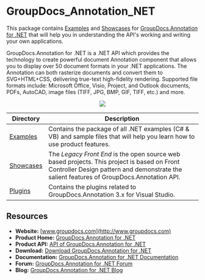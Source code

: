 # GroupDocs_Annotation_NET

This package contains [Examples](https://github.com/groupdocsAnnotation/GroupDocs_Annotation_NET/tree/master/Examples) and  [Showcases](https://github.com/groupdocsAnnotation/GroupDocs_Annotation_NET/tree/master/Showcases) for [GroupDocs.Annotation for .NET](http://groupdocs.com/dot-net/document-Annotation-library) that will help you in understanding the API's working and writing your own applications.

GroupDocs.Annotation for .NET is a .NET API which provides the technology to create powerful document Annotation component that allows you to display over 50 document formats in your .NET applications. The Annotation can both rasterize documents and convert them to SVG+HTML+CSS, delivering true-text high-fidelity rendering. Supported file formats include: Microsoft Office, Visio, Project, and Outlook documents, PDFs, AutoCAD, image files (TIFF, JPG, BMP, GIF, TIFF, etc.) and more.

<p align="center">

  <a title="Download complete GroupDocs.Annotation for .NET source code" href="https://github.com/groupdocsAnnotation/GroupDocs_Annotation_NET/archive/master.zip">
	<img src="https://raw.github.com/AsposeExamples/java-examples-dashboard/master/images/downloadZip-Button-Large.png" />
  </a>
</p>

Directory | Description
--------- | -----------
[Examples](https://github.com/groupdocsAnnotation/GroupDocs_Annotation_NET/tree/master/Examples)  | Contains the package of all .NET examples (C# & VB) and sample files that will help you learn how to use product features. 
[Showcases](https://github.com/groupdocsAnnotation/GroupDocs_Annotation_NET/tree/master/Showcases)  | The *Legacy Front End* is the open source web based projects. This project is based on Front Controller Design pattern and demonstrate the salient features of GroupDocs.Annotation API. 
[Plugins](https://github.com/groupdocs-Annotation/GroupDocs.Annotation-for-.NET/tree/master/Plugins/GroupDocs_Annotation_VSPlugin)  | Contains the plugins related to GroupDocs.Annotation 3.x for Visual Studio.
## Resources

+ **Website:** [www.groupdocs.com](http://www.groupdocs.com)
+ **Product Home:** [GroupDocs.Annotation for .NET](http://groupdocs.com/dot-net/document-Annotation-library)
+ **Product API:** [API of GroupDocs.Annotation for .NET](http://groupdocs.com/api/net/Annotation)
+ **Download:** [Download GroupDocs.Annotation for .NET](http://groupdocs.com/Community/files/8/.net-libraries/groupdocs_Annotation_for_.net/full.aspx)
+ **Documentation:** [GroupDocs.Annotation for .NET Documentation](http://groupdocs.com/docs/display/Annotationnet/Introducing+GroupDocs.Annotation+for+.NET)
+ **Forum:** [GroupDocs.Annotation for .NET Forum](http://groupdocs.com/Community/forums/groupdocs.Annotation-product-family/5/showforum.aspx)
+ **Blog:** [GroupDocs.Annotation for .NET Blog](#)

